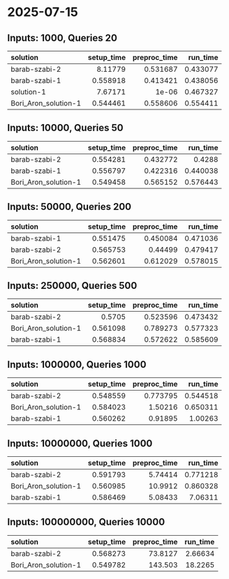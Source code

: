 # 2025-07-15

## Inputs: 1000, Queries 20

| solution             |   setup_time |   preproc_time |   run_time |
|:---------------------|-------------:|---------------:|-----------:|
| barab-szabi-2        |     8.11779  |       0.531687 |   0.433077 |
| barab-szabi-1        |     0.558918 |       0.413421 |   0.438056 |
| solution-1           |     7.67171  |       1e-06    |   0.467327 |
| Bori_Aron_solution-1 |     0.544461 |       0.558606 |   0.554411 |

## Inputs: 10000, Queries 50

| solution             |   setup_time |   preproc_time |   run_time |
|:---------------------|-------------:|---------------:|-----------:|
| barab-szabi-2        |     0.554281 |       0.432772 |   0.4288   |
| barab-szabi-1        |     0.556797 |       0.422316 |   0.440038 |
| Bori_Aron_solution-1 |     0.549458 |       0.565152 |   0.576443 |

## Inputs: 50000, Queries 200

| solution             |   setup_time |   preproc_time |   run_time |
|:---------------------|-------------:|---------------:|-----------:|
| barab-szabi-1        |     0.551475 |       0.450084 |   0.471036 |
| barab-szabi-2        |     0.565753 |       0.44499  |   0.479417 |
| Bori_Aron_solution-1 |     0.562601 |       0.612029 |   0.578015 |

## Inputs: 250000, Queries 500

| solution             |   setup_time |   preproc_time |   run_time |
|:---------------------|-------------:|---------------:|-----------:|
| barab-szabi-2        |     0.5705   |       0.523596 |   0.473432 |
| Bori_Aron_solution-1 |     0.561098 |       0.789273 |   0.577323 |
| barab-szabi-1        |     0.568834 |       0.572622 |   0.585609 |

## Inputs: 1000000, Queries 1000

| solution             |   setup_time |   preproc_time |   run_time |
|:---------------------|-------------:|---------------:|-----------:|
| barab-szabi-2        |     0.548559 |       0.773795 |   0.544518 |
| Bori_Aron_solution-1 |     0.584023 |       1.50216  |   0.650311 |
| barab-szabi-1        |     0.560262 |       0.91895  |   1.00263  |

## Inputs: 10000000, Queries 1000

| solution             |   setup_time |   preproc_time |   run_time |
|:---------------------|-------------:|---------------:|-----------:|
| barab-szabi-2        |     0.591793 |        5.74414 |   0.771218 |
| Bori_Aron_solution-1 |     0.560985 |       10.9912  |   0.860328 |
| barab-szabi-1        |     0.586469 |        5.08433 |   7.06311  |

## Inputs: 100000000, Queries 10000

| solution             |   setup_time |   preproc_time |   run_time |
|:---------------------|-------------:|---------------:|-----------:|
| barab-szabi-2        |     0.568273 |        73.8127 |    2.66634 |
| Bori_Aron_solution-1 |     0.549782 |       143.503  |   18.2265  |